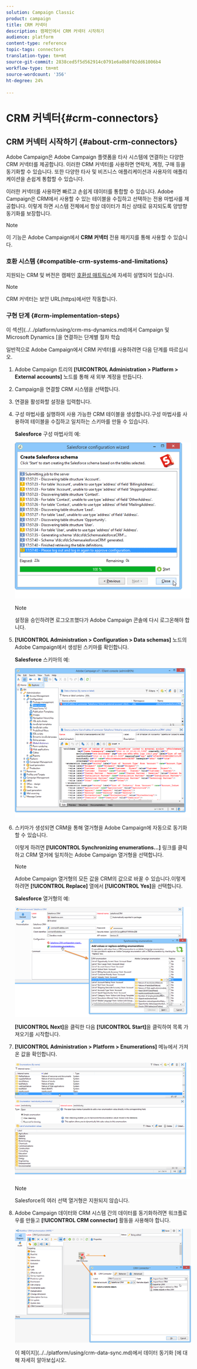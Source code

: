 ```yaml
---
solution: Campaign Classic
product: campaign
title: CRM 커넥터
description: 캠페인에서 CRM 커넥터 시작하기
audience: platform
content-type: reference
topic-tags: connectors
translation-type: tm+mt
source-git-commit: 2838ced5f5d562914c0791e6a0b8f02dd61006b4
workflow-type: tm+mt
source-wordcount: '356'
ht-degree: 24%

---
```



# CRM 커넥터{#crm-connectors}

## CRM 커넥터 시작하기 {#about-crm-connectors}

Adobe Campaign은 Adobe Campaign 플랫폼을 타사 시스템에 연결하는 다양한 CRM 커넥터를 제공합니다. 이러한 CRM 커넥터를 사용하면 연락처, 계정, 구매 등을 동기화할 수 있습니다. 또한 다양한 타사 및 비즈니스 애플리케이션과 사용자의 애플리케이션을 손쉽게 통합할 수 있습니다.

이러한 커넥터를 사용하면 빠르고 손쉽게 데이터를 통합할 수 있습니다. Adobe Campaign은 CRM에서 사용할 수 있는 테이블을 수집하고 선택하는 전용 마법사를 제공합니다. 이렇게 하면 시스템 전체에서 항상 데이터가 최신 상태로 유지되도록 양방향 동기화를 보장합니다.

>[!NOTE]
>
>이 기능은 Adobe Campaign에서 **CRM 커넥터** 전용 패키지를 통해 사용할 수 있습니다.


### 호환 시스템 {#compatible-crm-systems-and-limitations}

지원되는 CRM 및 버전은 캠페인 [호환성 매트릭스](../../rn/using/compatibility-matrix.md)에 자세히 설명되어 있습니다.

>[!NOTE]
>
>CRM 커넥터는 보안 URL(https)에서만 작동합니다.

### 구현 단계 {#crm-implementation-steps}

이 섹션](../../platform/using/crm-ms-dynamics.md)에서 Campaign 및 Microsoft Dynamics [을 연결하는 단계별 절차 학습

일반적으로 Adobe Campaign에서 CRM 커넥터를 사용하려면 다음 단계를 따르십시오.

1. Adobe Campaign 트리의 **[!UICONTROL Administration > Platform > External accounts]** 노드를 통해 새 외부 계정을 만듭니다.
1. Campaign을 연결할 CRM 시스템을 선택합니다.
1. 연결을 활성화할 설정을 입력합니다.
1. 구성 마법사를 실행하여 사용 가능한 CRM 테이블을 생성합니다.구성 마법사를 사용하여 테이블을 수집하고 일치하는 스키마를 만들 수 있습니다.

   **Salesforce** 구성 마법사의 예:

   ![](assets/crm_connectors_sfdc_launch.png)

   >[!NOTE]
   >
   >설정을 승인하려면 로그오프했다가 Adobe Campaign 콘솔에 다시 로그온해야 합니다.

1. **[!UICONTROL Administration > Configuration > Data schemas]** 노드의 Adobe Campaign에서 생성된 스키마를 확인합니다.

   **Salesforce** 스키마의 예:

   ![](assets/crm_connectors_sfdc_table.png)

1. 스키마가 생성되면 CRM을 통해 열거형을 Adobe Campaign에 자동으로 동기화할 수 있습니다.

   이렇게 하려면 **[!UICONTROL Synchronizing enumerations...]** 링크를 클릭하고 CRM 열거에 일치하는 Adobe Campaign 열거형을 선택합니다.

   >[!NOTE]
   >
   >Adobe Campaign 열거형의 모든 값을 CRM의 값으로 바꿀 수 있습니다.이렇게 하려면 **[!UICONTROL Replace]** 열에서 **[!UICONTROL Yes]**&#x200B;을 선택합니다.

   **Salesforce** 열거형의 예:

   ![](assets/crm_connectors_sfdc_enum.png)

   **[!UICONTROL Next]**&#x200B;을 클릭한 다음 **[!UICONTROL Start]**&#x200B;을 클릭하여 목록 가져오기를 시작합니다.

1. **[!UICONTROL Administration > Platform > Enumerations]** 메뉴에서 가져온 값을 확인합니다.

   ![](assets/crm_connectors_sfdc_exe.png)

   >[!NOTE]
   >
   > Salesforce의 여러 선택 열거형은 지원되지 않습니다.

1. Adobe Campaign 데이터와 CRM 시스템 간의 데이터를 동기화하려면 워크플로우를 만들고 **[!UICONTROL CRM connector]** 활동을 사용해야 합니다.

   ![](assets/crm_connectors_sfdc_wf.png)

   이 페이지](../../platform/using/crm-data-sync.md)에서 데이터 동기화 [에 대해 자세히 알아보십시오.
